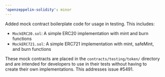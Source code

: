 ```yaml
---
'openzeppelin-solidity': minor
---
```


Added mock contract boilerplate code for usage in testing. This includes:

- `MockERC20.sol`: A simple ERC20 implementation with mint and burn functions
- `MockERC721.sol`: A simple ERC721 implementation with mint, safeMint, and burn functions

These mock contracts are placed in the `contracts/testing/token/` directory and are intended for developers to use in their tests without having to create their own implementations. This addresses issue #5491.
